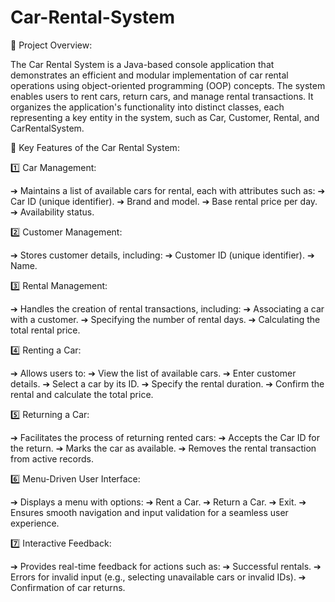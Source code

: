 # Car-Rental-System

🚗 Project Overview:

The Car Rental System is a Java-based console application that demonstrates an efficient and modular implementation of car rental operations using object-oriented programming (OOP) concepts. The system enables users to rent cars, return cars, and manage rental transactions. It organizes the application's functionality into distinct classes, each representing a key entity in the system, such as Car, Customer, Rental, and CarRentalSystem.

🌟 Key Features of the Car Rental System:

1️⃣ Car Management:

➔ Maintains a list of available cars for rental, each with attributes such as:
➔ Car ID (unique identifier).
➔ Brand and model.
➔ Base rental price per day.
➔ Availability status.


2️⃣ Customer Management:

➔ Stores customer details, including:
➔ Customer ID (unique identifier).
➔ Name.


3️⃣ Rental Management:

➔ Handles the creation of rental transactions, including:
➔ Associating a car with a customer.
➔ Specifying the number of rental days.
➔ Calculating the total rental price.


4️⃣ Renting a Car:

➔ Allows users to:
➔ View the list of available cars.
➔ Enter customer details.
➔ Select a car by its ID.
➔ Specify the rental duration.
➔ 
Confirm the rental and calculate the total price.

5️⃣ Returning a Car:

➔ Facilitates the process of returning rented cars:
➔ Accepts the Car ID for the return.
➔ Marks the car as available.
➔ Removes the rental transaction from active records.


6️⃣ Menu-Driven User Interface:

➔ Displays a menu with options:
➔ Rent a Car.
➔ Return a Car.
➔ Exit.
➔ Ensures smooth navigation and input validation for a seamless user experience.


7️⃣ Interactive Feedback:

➔ Provides real-time feedback for actions such as:
➔ Successful rentals.
➔ Errors for invalid input (e.g., selecting unavailable cars or invalid IDs).
➔ Confirmation of car returns.
